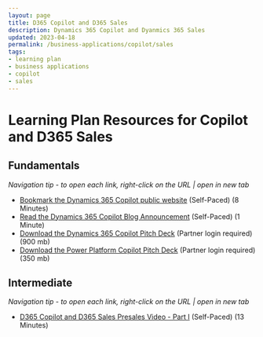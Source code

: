 ```yaml
---
layout: page
title: D365 Copilot and D365 Sales 
description: Dynamics 365 Copilot and Dyanmics 365 Sales
updated: 2023-04-18
permalink: /business-applications/copilot/sales
tags:
- learning plan
- business applications
- copilot
- sales
---
```


# Learning Plan Resources for Copilot and D365 Sales


## **Fundamentals** 

*Navigation tip - to open each link, right-click on the URL | open in new tab*
* [Bookmark the Dynamics 365 Copilot public website](https://www.microsoft.com/en-us/ai/dynamics-365-ai?rtc=1/) (Self-Paced) (8 Minutes)
* [Read the Dynamics 365 Copilot Blog Announcement](https://cloudblogs.microsoft.com/dynamics365/bdm/2023/03/06/introducing-microsoft-dynamics-365-copilot-bringing-next-generation-ai-to-every-line-of-business/) (Self-Paced) (1 Minute)
* [Download the Dynamics 365 Copilot Pitch Deck](https://transform.microsoft.com/download?assetname=assets/Business%20Applications%20AI%20Seller%20Pitch%20Deck.pptx&download=1) (Partner login required) (900 mb)
* [Download the Power Platform Copilot Pitch Deck](https://transform.microsoft.com/modernwork/download?assetname=assets%2FLow%20Code%20%2B%20AI%20Pitch%20Deck.pptx&download=1) (Partner login required) (350 mb)

## **Intermediate** 

*Navigation tip - to open each link, right-click on the URL | open in new tab*
* [D365 Copilot and D365 Sales Presales Video - Part I](https://msuspartners.eventbuilder.com/event/72462?source=D365Copilot) (Self-Paced) (13 Minutes)
